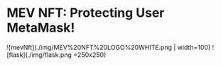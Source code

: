 # MEV NFT: Protecting User MetaMask!

![mevNft](./img/MEV%20NFT%20LOGO%20WHITE.png | width=100)
![flask](./img/flask.png =250x250)
